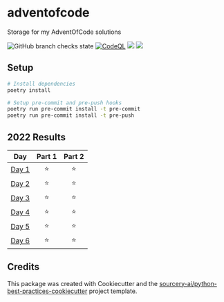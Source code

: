 # adventofcode
Storage for my AdventOfCode solutions

![GitHub branch checks state](https://img.shields.io/github/checks-status/darac/adventofcode/main)
[![CodeQL](https://github.com/darac/adventofcode/workflows/CodeQL/badge.svg)](https://github.com/darac/adventofcode/security/code-scanning)
![](https://img.shields.io/badge/day%20📅-6-blue)
![](https://img.shields.io/badge/stars%20⭐-12-yellow)

## Setup
```sh
# Install dependencies
poetry install

# Setup pre-commit and pre-push hooks
poetry run pre-commit install -t pre-commit
poetry run pre-commit install -t pre-push
```

<!--- advent_readme_stars table --->
## 2022 Results

| Day | Part 1 | Part 2 |
| :---: | :---: | :---: |
| [Day 1](https://adventofcode.com/2022/day/1) | ⭐ | ⭐ |
| [Day 2](https://adventofcode.com/2022/day/2) | ⭐ | ⭐ |
| [Day 3](https://adventofcode.com/2022/day/3) | ⭐ | ⭐ |
| [Day 4](https://adventofcode.com/2022/day/4) | ⭐ | ⭐ |
| [Day 5](https://adventofcode.com/2022/day/5) | ⭐ | ⭐ |
| [Day 6](https://adventofcode.com/2022/day/6) | ⭐ | ⭐ |
<!--- advent_readme_stars table --->

## Credits
This package was created with Cookiecutter and the [sourcery-ai/python-best-practices-cookiecutter](https://github.com/sourcery-ai/python-best-practices-cookiecutter) project template.
